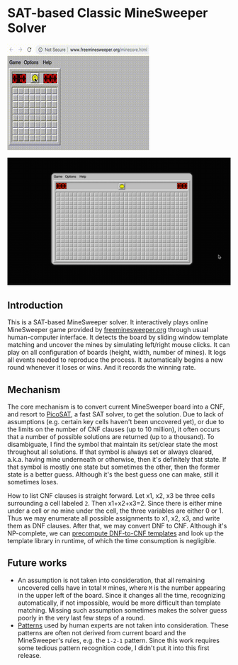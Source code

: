 # SAT-based Classic MineSweeper Solver

![small-demo](demo/small.gif)

![large-demo](demo/large.gif)

## Introduction

This is a SAT-based MineSweeper solver.
It interactively plays online MineSweeper game provided by [freeminesweeper.org](http://www.freeminesweeper.org/minecore.html) through usual human-computer interface.
It detects the board by sliding window template matching and uncover the mines by simulating left/right mouse clicks.
It can play on all configuration of boards (height, width, number of mines).
It logs all events needed to reproduce the process.
It automatically begins a new round whenever it loses or wins.
And it records the winning rate.

## Mechanism

The core mechanism is to convert current MineSweeper board into a CNF, and resort to [PicoSAT](http://fmv.jku.at/picosat/), a fast SAT solver, to get the solution.
Due to lack of assumptions (e.g. certain key cells haven't been uncovered yet), or due to the limits on the number of CNF clauses (up to 10 million), it often occurs that a number of possible solutions are returned (up to a thousand).
To disambiguate, I find the symbol that maintain its set/clear state the most throughout all solutions.
If that symbol is always set or always cleared, a.k.a. having mine underneath or otherwise, then it's definitely that state.
If that symbol is mostly one state but sometimes the other, then the former state is a better guess.
Although it's the best guess one can make, still it sometimes loses.

How to list CNF clauses is straight forward.
Let x1, x2, x3 be three cells surrounding a cell labeled `2`.
Then x1+x2+x3=2.
Since there is either mine under a cell or no mine under the cell, the three variables are either 0 or 1.
Thus we may enumerate all possible assignments to x1, x2, x3, and write them as DNF clauses.
After that, we may convert DNF to CNF.
Although it's NP-complete, we can [precompute DNF-to-CNF templates](data/makeSATTable/src/MakeCNFTable.java) and look up the template library in runtime, of which the time consumption is negligible.

## Future works

- An assumption is not taken into consideration, that all remaining uncovered cells have in total `M` mines, where `M` is the number appearing in the upper left of the board.
  Since it changes all the time, recognizing automatically, if not impossible, would be more difficult than template matching.
  Missing such assumption sometimes makes the solver guess poorly in the very last few steps of a round.
- [Patterns](http://www.minesweeper.info/wiki/Strategy) used by human experts are not taken into consideration.
  These patterns are often not derived from current board and the MineSweeper's rules, e.g. the `1-2-1` pattern.
  Since this work requires some tedious pattern recognition code, I didn't put it into this first release.
